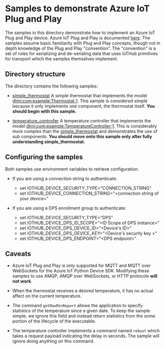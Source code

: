 # Samples to demonstrate Azure IoT Plug and Play

The samples in this directory demonstrate how to implement an Azure IoT Plug and Play device.  Azure IoT Plug and Play is documented [here](aka.ms/iotpnp).  The samples assume basic familiarity with Plug and Play concepts, though not in depth knowledge of the Plug and Play "convention".  The "convention" is a set of rules for serializing and de-serialing data that uses IoTHub primitives for transport which the samples themselves implement.

## Directory structure

The directory contains the following samples:

* [simple_thermostat](./simple_thermostat) A simple thermostat that implements the model [dtmi:com:example:Thermostat;1](https://github.com/Azure/opendigitaltwins-dtdl/blob/master/DTDL/v2/samples/Thermostat.json).  This sample is considered simple because it only implements one component, the thermostat itself.  **You should begin with this sample.**

* [temperature_controller](./temp_controller_with_thermostats) A temperature controller that implements the model [dtmi:com:example:TemperatureController;1](https://github.com/Azure/opendigitaltwins-dtdl/blob/master/DTDL/v2/samples/TemperatureController.json).  This is considerably more complex than the [simple_thermostat](./simple_thermostat) and demonstrates the use of sub components.  **You should move onto this sample only after fully understanding simple_thermostat.**

## Configuring the samples

Both samples use environment variables to retrieve configuration.

* If you are using a connection string to authenticate:
  * set IOTHUB_DEVICE_SECURITY_TYPE="CONNECTION_STRING"
  * set IOTHUB_DEVICE_CONNECTION_STRING="\<connection string of your device\>"

* If you are using a DPS enrollment group to authenticate:
  * set IOTHUB_DEVICE_SECURITY_TYPE="DPS"
  * set IOTHUB_DEVICE_DPS_ID_SCOPE="\<ID Scope of DPS instance\>"
  * set IOTHUB_DEVICE_DPS_DEVICE_ID="\<Device's ID\>"
  * set IOTHUB_DEVICE_DPS_DEVICE_KEY="\<Device's security key \>"
  * set IOTHUB_DEVICE_DPS_ENDPOINT="\<DPS endpoint\>"

## Caveats

* Azure IoT Plug and Play is only supported for MQTT and MQTT over WebSockets for the Azure IoT Python Device SDK.  Modifying these samples to use AMQP, AMQP over WebSockets, or HTTP protocols **will not work**.

* When the thermostat receives a desired temperature, it has no actual affect on the current temperature.

* The command `getMaxMinReport` allows the application to specify statistics of the temperature since a given date.  To keep the sample simple, we ignore this field and instead return statistics from the some portion of the lifecycle of the executable.

* The temperature controller implements a command named `reboot` which takes a request payload indicating the delay in seconds.  The sample will ignore doing anything on this command.